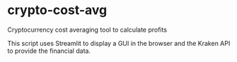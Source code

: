 # crypto-cost-avg
Cryptocurrency cost averaging tool to calculate profits

This script uses Streamlit to display a GUI in the browser and the Kraken API to provide the financial data.
